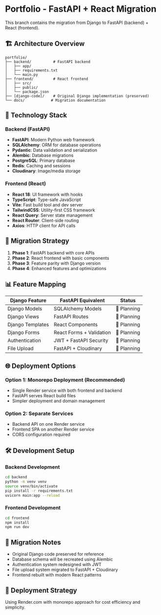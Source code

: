 # Portfolio - FastAPI + React Migration

This branch contains the migration from Django to FastAPI (backend) + React (frontend).

## 🏗️ **Architecture Overview**

```
portfolio/
├── backend/          # FastAPI backend
│   ├── app/
│   ├── requirements.txt
│   └── main.py
├── frontend/         # React frontend  
│   ├── src/
│   ├── public/
│   └── package.json
├── [django-code]/    # Original Django implementation (preserved)
└── docs/            # Migration documentation
```

## 🚀 **Technology Stack**

### **Backend (FastAPI)**
- **FastAPI**: Modern Python web framework
- **SQLAlchemy**: ORM for database operations
- **Pydantic**: Data validation and serialization
- **Alembic**: Database migrations
- **PostgreSQL**: Primary database
- **Redis**: Caching and sessions
- **Cloudinary**: Image/media storage

### **Frontend (React)**
- **React 18**: UI framework with hooks
- **TypeScript**: Type-safe JavaScript
- **Vite**: Fast build tool and dev server
- **TailwindCSS**: Utility-first CSS framework
- **React Query**: Server state management
- **React Router**: Client-side routing
- **Axios**: HTTP client for API calls

## 🔄 **Migration Strategy**

1. **Phase 1**: FastAPI backend with core APIs
2. **Phase 2**: React frontend with basic components
3. **Phase 3**: Feature parity with Django version
4. **Phase 4**: Enhanced features and optimizations

## 📊 **Feature Mapping**

| Django Feature | FastAPI Equivalent | Status |
|----------------|-------------------|---------|
| Django Models | SQLAlchemy Models | 🔄 Planning |
| Django Views | FastAPI Routes | 🔄 Planning |
| Django Templates | React Components | 🔄 Planning |
| Django Forms | React Forms + Validation | 🔄 Planning |
| Authentication | JWT + FastAPI Security | 🔄 Planning |
| File Upload | FastAPI + Cloudinary | 🔄 Planning |

## 🌐 **Deployment Options**

### **Option 1: Monorepo Deployment (Recommended)**
- Single Render service with both frontend and backend
- FastAPI serves React build files
- Simpler deployment and domain management

### **Option 2: Separate Services**
- Backend API on one Render service
- Frontend SPA on another Render service
- CORS configuration required

## 🛠️ **Development Setup**

### **Backend Development**
```bash
cd backend
python -m venv venv
source venv/bin/activate
pip install -r requirements.txt
uvicorn main:app --reload
```

### **Frontend Development**
```bash
cd frontend
npm install
npm run dev
```

## 📝 **Migration Notes**

- Original Django code preserved for reference
- Database schema will be recreated using Alembic
- Authentication system redesigned with JWT
- File upload system migrated to FastAPI + Cloudinary
- Frontend rebuilt with modern React patterns

## 🚀 **Deployment Strategy**

Using Render.com with monorepo approach for cost efficiency and simplicity.

